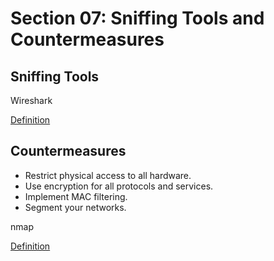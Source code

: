 # Section 07: Sniffing Tools and Countermeasures

## Sniffing Tools
Wireshark

[Definition](../definitions/definitions_W.md#wireshark)


## Countermeasures
- Restrict physical access to all hardware.
- Use encryption for all protocols and services.
- Implement MAC filtering.
- Segment your networks.

nmap

[Definition](../definitions/definitions_N.md#nmap)
